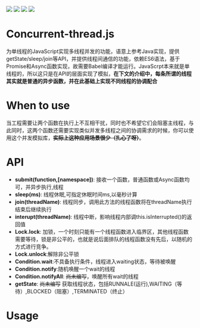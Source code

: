 ![](https://img.shields.io/badge/syntax-ES6-blue)
![](https://img.shields.io/badge/release-1.0.0-brightgreen)
![](https://img.shields.io/badge/知乎-知乎专栏有解读文章哟-blue?style=social&logo=messenger)
![](https://img.shields.io/badge/qt10000lrh-blue?style=social&logo=wechat)
# Concurrent-thread.js
为单线程的JavaScript实现多线程并发的功能，语意上参考Java实现，提供getState/sleep/join等API，并提供线程间通信的功能，依赖ES6语法，基于Promise和Async函数实现，故需要Babel编译才能运行。JavaScrpt本来就是单线程的，所以这只是在API的层面实现了模拟，**在下文的介绍中，每条所谓的线程其实就是普通的异步函数，并在此基础上实现不同线程的协调配合**

# When to use
当工程需要让两个函数在执行上不互相干扰，同时也不希望它们会阻塞主线程，与此同时，这两个函数还需要实现类似并发多线程之间的协调需求的时候，你可以使用这个并发模拟库，~~**实际上这种应用场景很少（扎心了呀）**~~。

# API
+ **submit(function,[namespace])**: 接收一个函数，普通函数或Async函数均可，并异步执行,线程
+ **sleep(ms)**: 线程休眠,可指定休眠时间ms,以毫秒计算
+ **join(threadName)**: 线程同步，调用此方法的线程函数将在threadName执行结束后继续执行
+ **interupt(threadName)**: 线程中断，影响线程内部调this.isInterrupted()的返回值
+ **Lock.lock**: 加锁，一个时刻只能有一个线程函数进入临界区，其他线程函数需要等待，锁是非公平的，也就是说后面排队的线程函数没有先后，以随机的方式进行竞争。
+ **Lock.unlock**:解除非公平锁
+ **Condition.wait**:不具备执行条件，线程进入waiting状态，等待被唤醒
+ **Condition.notify**:随机唤醒一个wait的线程
+ **Condition.notifyAll**: ~~尚未编写~~，唤醒所有wait的线程
+ **getState**: ~~尚未编写~~ 获取线程状态，包括RUNNALE(运行),WAITING（等待）,BLOCKED（阻塞）,TERMINATED（终止）


# Usage
